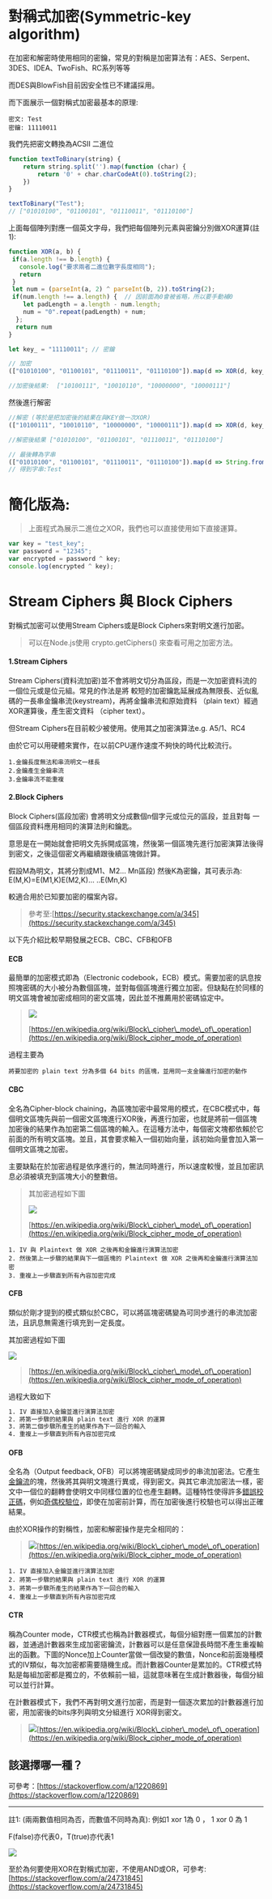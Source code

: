 # 對稱式加密\(**Symmetric-key algorithm**\)

在加密和解密時使用相同的密鑰，常見的對稱是加密算法有：AES、Serpent、3DES、IDEA、TwoFish、RC系列等等

而DES與BlowFish目前因安全性已不建議採用。

而下面展示一個對稱式加密最基本的原理:

```
密文: Test
密鑰: 11110011
```

我們先把密文轉換為ACSII 二進位

```js
function textToBinary(string) {
    return string.split('').map(function (char) {
        return '0' + char.charCodeAt(0).toString(2);
    })
}

textToBinary("Test");
// ["01010100", "01100101", "01110011", "01110100"]
```

上面每個陣列對應一個英文字母，我們把每個陣列元素與密鑰分別做XOR運算\(註1\):

```js
function XOR(a, b) {
 if(a.length !== b.length) {
   console.log("要求兩者二進位數字長度相同");
   return
 }
 let num = (parseInt(a, 2) ^ parseInt(b, 2)).toString(2);
 if(num.length !== a.length) {  // 因前面為0會被省略，所以要手動補0
    let padLength = a.length - num.length;
    num = "0".repeat(padLength) + num;
  };
  return num 
}

let key_ = "11110011"; // 密鑰

// 加密
(["01010100", "01100101", "01110011", "01110100"]).map(d => XOR(d, key_)); // 使用密鑰對每個元素做XOR

//加密後結果:  ["10100111", "10010110", "10000000", "10000111"]
```

然後進行解密

```js
//解密 (等於是把加密後的結果在與KEY做一次XOR)
(["10100111", "10010110", "10000000", "10000111"]).map(d => XOR(d, key_));

//解密後結果 ["01010100", "01100101", "01110011", "01110100"]

// 最後轉為字串
(["01010100", "01100101", "01110011", "01110100"]).map(d => String.fromCharCode(parseInt(d, 2))).join('');
// 得到字串:Test
```

# 簡化版為:

> 上面程式為展示二進位之XOR，我們也可以直接使用如下直接運算。

```js
var key = "test_key";
var password = "12345";
var encrypted = password ^ key;  
console.log(encrypted ^ key);
```

# Stream Ciphers 與 Block Ciphers

對稱式加密可以使用Stream Ciphers或是Block Ciphers來對明文進行加密。

> 可以在Node.js使用  crypto.getCiphers\(\) 來查看可用之加密方法。

#### 1.Stream Ciphers

Stream Ciphers\(資料流加密\)並不會將明文切分為區段，而是一次加密資料流的一個位元或是位元組。常見的作法是將 較短的加密鑰匙延展成為無限長、近似亂碼的一長串金鑰串流\(keystream\)，再將金鑰串流和原始資料 （plain text）經過XOR運算後，產生密文資料 （cipher text）。

但Stream Ciphers在目前較少被使用。使用其之加密演算法e.g. A5/1、RC4

由於它可以用硬體來實作，在以前CPU運作速度不夠快的時代比較流行。

```
1.金鑰長度無法和串流明文一樣長
2.金鑰產生金鑰串流
3.金鑰串流不能重複
```

#### 2.Block Ciphers

Block Ciphers\(區段加密\) 會將明文分成數個n個字元或位元的區段，並且對每 一個區段資料應用相同的演算法則和鑰匙。

意思是在一開始就會把明文先拆開成區塊，然後第一個區塊先進行加密演算法後得到密文，之後這個密文再繼續跟後續區塊做計算。

假設M為明文，其將分割成M1、M2… Mn區段\)  然後K為密鑰，其可表示為: E\(M,K\)=E\(M1,K\)E\(M2,K\)… ..E\(Mn,K\)

較適合用於已知要加密的檔案內容。

> 參考至:[https://security.stackexchange.com/a/345](https://security.stackexchange.com/a/345)

以下先介紹比較早期發展之ECB、CBC、CFB和OFB

#### ECB

最簡單的加密模式即為（Electronic codebook，ECB）模式。需要加密的訊息按照塊密碼的大小被分為數個區塊，並對每個區塊進行獨立加密。但缺點在於同樣的明文區塊會被加密成相同的密文區塊，因此並不推薦用於密碼協定中。

> ![](/assets/1202px-ECB_encryption.svg.png)
>
> [https://en.wikipedia.org/wiki/Block\_cipher\_mode\_of\_operation](https://en.wikipedia.org/wiki/Block_cipher_mode_of_operation)

過程主要為

```
將要加密的 plain text 分為多個 64 bits 的區塊，並用同一支金鑰進行加密的動作
```

#### CBC

全名為Cipher-block chaining，為區塊加密中最常用的模式，在CBC模式中，每個明文區塊先與前一個密文區塊進行XOR後，再進行加密，也就是將前一個區塊加密後的結果作為加密第二個區塊的輸入。在這種方法中，每個密文塊都依賴於它前面的所有明文區塊。並且，其會要求輸入一個初始向量，該初始向量會加入第一個明文區塊之加密。

主要缺點在於加密過程是依序進行的，無法同時進行，所以速度較慢，並且加密訊息必須被填充到區塊大小的整數倍。

> 其加密過程如下圖
>
> ![](/assets/1202px-CBC_encryption.svg.png)
>
> [https://en.wikipedia.org/wiki/Block\_cipher\_mode\_of\_operation](https://en.wikipedia.org/wiki/Block_cipher_mode_of_operation)

```
1. IV 與 Plaintext 做 XOR 之後再和金鑰進行演算法加密
2. 然後第上一步驟的結果與下一個區塊的 Plaintext 做 XOR 之後再和金鑰進行演算法加密
3. 重複上一步驟直到所有內容加密完成
```

#### CFB

類似於剛才提到的模式類似於CBC，可以將區塊密碼變為可同步進行的串流加密法，且訊息無需進行填充到一定長度。

其加密過程如下圖

![](/assets/1202px-CFB_encryption.svg.png)

> [https://en.wikipedia.org/wiki/Block\_cipher\_mode\_of\_operation](https://en.wikipedia.org/wiki/Block_cipher_mode_of_operation)

過程大致如下

```txt
1. IV 直接加入金鑰並進行演算法加密
2. 將第一步驟的結果與 plain text 進行 XOR 的運算
3. 將第二個步驟所產生的結果作為下一回合的輸入
4. 重複上一步驟直到所有內容加密完成
```

#### OFB

全名為（Output feedback, OFB）可以將塊密碼變成同步的串流加密法。它產生[金鑰流](http://www.wikiwand.com/zh-mo/密钥流)的塊，然後將其與明文塊進行異或，得到密文。與其它串流加密法一樣，密文中一個位的翻轉會使明文中同樣位置的位也產生翻轉。這種特性使得許多[錯誤校正碼](http://www.wikiwand.com/zh-mo/前向錯誤更正)，例如[奇偶校驗位](http://www.wikiwand.com/zh-mo/奇偶校验位)，即使在加密前計算，而在加密後進行校驗也可以得出正確結果。

由於XOR操作的對稱性，加密和解密操作是完全相同的：

> ![](/assets/1202px-OFB_encryption.svg.png)[https://en.wikipedia.org/wiki/Block\_cipher\_mode\_of\_operation](https://en.wikipedia.org/wiki/Block_cipher_mode_of_operation)

```
1. IV 直接加入金鑰並進行演算法加密
2. 將第一步驟的結果與 plain text 進行 XOR 的運算 
3. 將第一步驟所產生的結果作為下一回合的輸入
4. 重複上一步驟直到所有內容加密完成
```

#### CTR

稱為Counter mode，CTR模式也稱為計數器模式，每個分組對應一個累加的計數器，並通過計數器來生成加密密鑰流，計數器可以是任意保證長時間不產生重複輸出的函數。下圖的Nonce加上Counter當做一個改變的數值，Nonce和前面幾種模式的IV類似，每次加密都需要隨機生成。而計數器Counter是累加的。CTR模式特點是每組加密都是獨立的，不依賴前一組，這就意味著在生成計數器後，每個分組可以並行計算。

在計數器模式下，我們不再對明文進行加密，而是對一個逐次累加的計數器進行加密，用加密後的bits序列與明文分組進行 XOR得到密文。

> ![](/assets/1202px-CTR_encryption_2.svg.png)[https://en.wikipedia.org/wiki/Block\_cipher\_mode\_of\_operation](https://en.wikipedia.org/wiki/Block_cipher_mode_of_operation)

## 該選擇哪一種？

可參考：[https://stackoverflow.com/a/1220869](https://stackoverflow.com/a/1220869)

---

註1: \(兩兩數值相同為否，而數值不同時為真\): 例如1 xor 1為 0 ， 1 xor 0 為 1

F\(false\)亦代表0，T\(true\)亦代表1

![](/assets/2333.png)

至於為何要使用XOR在對稱式加密，不使用AND或OR，可參考:[https://stackoverflow.com/a/24731845](https://stackoverflow.com/a/24731845)


